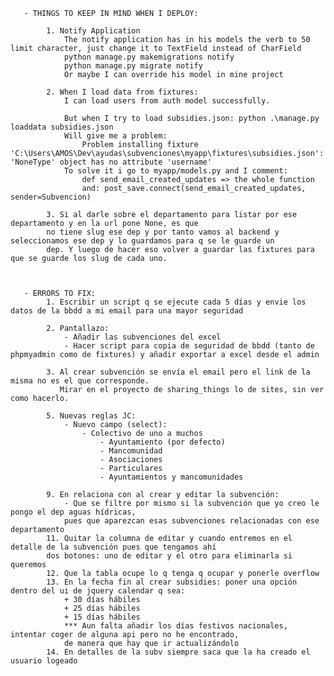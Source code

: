 
       - THINGS TO KEEP IN MIND WHEN I DEPLOY:

            1. Notify Application
                The notify application has in his models the verb to 50 limit character, just change it to TextField instead of CharField
                python manage.py makemigrations notify
                python manage.py migrate notify
                Or maybe I can override his model in mine project

            2. When I load data from fixtures:
                I can load users from auth model successfully.

                But when I try to load subsidies.json: python .\manage.py loaddata subsidies.json
                Will give me a problem:
                    Problem installing fixture 'C:\Users\AMOS\Dev\ayudas\subvenciones\myapp\fixtures\subsidies.json': 'NoneType' object has no attribute 'username'
                To solve it i go to myapp/models.py and I comment:
                    def send_email_created_updates => the whole function
                    and: post_save.connect(send_email_created_updates, sender=Subvencion)

            3. Si al darle sobre el departamento para listar por ese departamento y en la url pone None, es que
            no tiene slug ese dep y por tanto vamos al backend y seleccionamos ese dep y lo guardamos para q se le guarde un
            dep. Y luego de hacer eso volver a guardar las fixtures para que se guarde los slug de cada uno.



       - ERRORS TO FIX:
            1. Escribir un script q se ejecute cada 5 días y envie los datos de la bbdd a mi email para una mayor seguridad

            2. Pantallazo:
                - Añadir las subvenciones del excel
                - Hacer script para copia de seguridad de bbdd (tanto de phpmyadmin como de fixtures) y añadir exportar a excel desde el admin

            3. Al crear subvención se envía el email pero el link de la misma no es el que corresponde.
               Mirar en el proyecto de sharing_things lo de sites, sin ver como hacerlo.

            5. Nuevas reglas JC:
                - Nuevo campo (select):
                    - Colectivo de uno a muchos
                        - Ayuntamiento (por defecto)
                        - Mancomunidad
                        - Asociaciones
                        - Particulares
                        - Ayuntamientos y mancomunidades

            9. En relaciona con al crear y editar la subvención:
                - Que se filtre por mismo si la subvención que yo creo le pongo el dep aguas hídricas,
                pues que aparezcan esas subvenciones relacionadas con ese departamento
            11. Quitar la columna de editar y cuando entremos en el detalle de la subvención pues que tengamos ahí
            dos botones: uno de editar y el otro para eliminarla si queremos
            12. Que la tabla ocupe lo q tenga q ocupar y ponerle overflow
            13. En la fecha fin al crear subsidies: poner una opción dentro del ui de jquery calendar q sea:
                + 30 días hábiles
                + 25 días hábiles
                + 15 días hábiles
                *** Aun falta añadir los días festivos nacionales, intentar coger de alguna api pero no he encontrado,
                de manera que hay que ir actualizándolo
            14. En detalles de la subv siempre saca que la ha creado el usuario logeado
